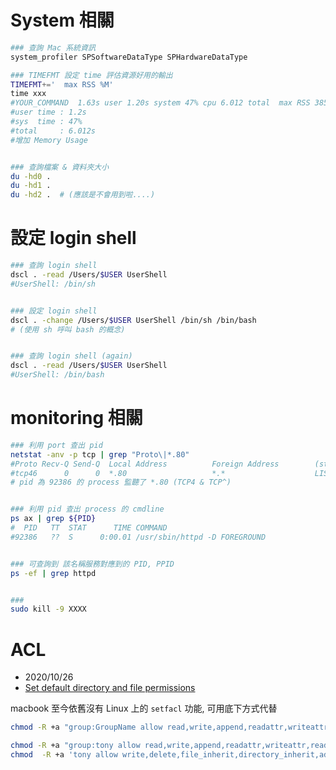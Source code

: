 
# System 相關

```zsh
### 查詢 Mac 系統資訊
system_profiler SPSoftwareDataType SPHardwareDataType

```


```zsh
### TIMEFMT 設定 time 評估資源好用的輸出
TIMEFMT+='  max RSS %M'
time xxx
#YOUR_COMMAND  1.63s user 1.20s system 47% cpu 6.012 total  max RSS 385852
#user time : 1.2s
#sys  time : 47%
#total     : 6.012s
#增加 Memory Usage


### 查詢檔案 & 資料夾大小
du -hd0 .
du -hd1 .
du -hd2 .  # (應該是不會用到啦....)
```


# 設定 login shell

```sh
### 查詢 login shell
dscl . -read /Users/$USER UserShell
#UserShell: /bin/sh


### 設定 login shell
dscl . -change /Users/$USER UserShell /bin/sh /bin/bash
# (使用 sh 呼叫 bash 的概念)


### 查詢 login shell (again)
dscl . -read /Users/$USER UserShell
#UserShell: /bin/bash
```


# monitoring 相關

```zsh
### 利用 port 查出 pid
netstat -anv -p tcp | grep "Proto\|*.80"
#Proto Recv-Q Send-Q  Local Address          Foreign Address        (state)     rhiwat shiwat    pid   epid  state    options
#tcp46      0      0  *.80                   *.*                    LISTEN      131072 131072  92386      0 0x0080 0x0000000e
# pid 為 92386 的 process 監聽了 *.80 (TCP4 & TCP^)


### 利用 pid 查出 process 的 cmdline
ps ax | grep ${PID}
#  PID   TT  STAT      TIME COMMAND
#92386   ??  S      0:00.01 /usr/sbin/httpd -D FOREGROUND


### 可查詢到 該名稱服務對應到的 PID, PPID
ps -ef | grep httpd


###
sudo kill -9 XXXX
```


# ACL

- 2020/10/26
- [Set default directory and file permissions](https://discussions.apple.com/thread/4805409)

macbook 至今依舊沒有 Linux 上的 `setfacl` 功能,  可用底下方式代替

```zsh
chmod -R +a "group:GroupName allow read,write,append,readattr,writeattr,readextattr,writeextattr" /Path-To-Shared-Directory

chmod -R +a "group:tony allow read,write,append,readattr,writeattr,readextattr,writeextattr" /var/log
chmod  -R +a 'tony allow write,delete,file_inherit,directory_inherit,add_subdirectory' /var/log
```
